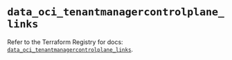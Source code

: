 # `data_oci_tenantmanagercontrolplane_links`

Refer to the Terraform Registry for docs: [`data_oci_tenantmanagercontrolplane_links`](https://registry.terraform.io/providers/hashicorp/oci/7.19.0/docs/data-sources/tenantmanagercontrolplane_links).
